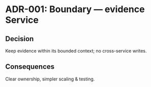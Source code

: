 # ADR-001: Boundary — evidence Service
## Decision
Keep evidence within its bounded context; no cross-service writes.
## Consequences
Clear ownership, simpler scaling & testing.
